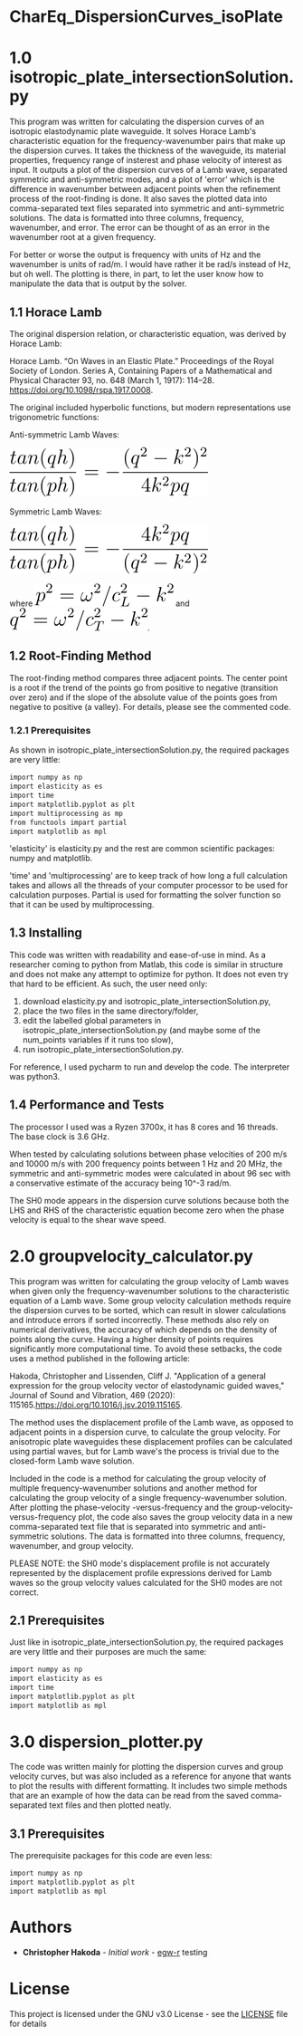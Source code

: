 # CharEq_DispersionCurves_isoPlate

# 1.0 isotropic_plate_intersectionSolution.py
This program was written for calculating the dispersion curves of an isotropic elastodynamic plate waveguide. It solves 
Horace Lamb's characteristic equation for the frequency-wavenumber pairs that make up the dispersion curves. It takes 
the thickness of the waveguide, its material properties, frequency range of insterest and phase velocity of interest as 
input. It outputs a plot of the dispersion curves of a Lamb wave, separated symmetric and anti-symmetric modes, and a 
plot of 'error' which is the difference in wavenumber between adjacent points when the refinement process of the 
root-finding is done. It also saves the plotted data into comma-separated text files separated into symmetric and anti-symmetric
solutions. The data is formatted into three columns, frequency, wavenumber, and error. The error can be thought of as an
error in the wavenumber root at a given frequency.

For better or worse the output is frequency with units of Hz and the wavenumber is units of rad/m. I would have rather 
it be rad/s instead of Hz, but oh well. The plotting is there, in part, to let the user know how to manipulate the data 
that is output by the solver.

## 1.1 Horace Lamb
The original dispersion relation, or characteristic equation, was derived by Horace Lamb:

Horace Lamb. “On Waves in an Elastic Plate.” Proceedings of the Royal Society of London. Series A, Containing Papers of a Mathematical and Physical Character 93, no. 648 (March 1, 1917): 114–28. https://doi.org/10.1098/rspa.1917.0008.

The original included hyperbolic functions, but modern representations use trigonometric functions:

Anti-symmetric Lamb Waves:

![images](images/antisym_chareq.svg)

Symmetric Lamb Waves:

![images](images/sym_chareq.svg)

where ![images](images/longWavenumber.svg) and ![images](images/shearWavenumber.svg).

## 1.2 Root-Finding Method

The root-finding method compares three adjacent points. The center point is a root if the trend of the points go from 
positive to negative (transition over zero) and if the slope of the absolute value of the points goes from negative to 
positive (a valley). For details, please see the commented code.

### 1.2.1 Prerequisites

As shown in isotropic_plate_intersectionSolution.py, the required packages are very little: 
```
import numpy as np
import elasticity as es
import time
import matplotlib.pyplot as plt
import multiprocessing as mp
from functools impart partial
import matplotlib as mpl
```
'elasticity' is elasticity.py and the rest are common scientific packages: numpy and matplotlib.

'time' and 'multiprocessing' are to keep track of how long a full calculation takes and allows all the 
threads of your computer processor to be used for calculation purposes. Partial is used for formatting the solver function
so that it can be used by multiprocessing.

## 1.3 Installing

This code was written with readability and ease-of-use in mind. As a researcher coming to python from Matlab, this code 
is similar in structure and does not make any attempt to optimize for python. It does not even try that hard to be efficient.
As such, the user need only: 
1. download elasticity.py and isotropic_plate_intersectionSolution.py, 
1. place the two files in the same directory/folder,
1. edit the labelled global parameters in isotropic_plate_intersectionSolution.py (and maybe some of the num_points variables if it runs too slow),
1. run isotropic_plate_intersectionSolution.py.

For reference, I used pycharm to run and develop the code. The interpreter was python3.

## 1.4 Performance and Tests

The processor I used was a Ryzen 3700x, it has 8 cores and 16 threads. The base clock is 3.6 GHz.

When tested by calculating solutions between phase velocities of 200 m/s and 10000 m/s with 200 frequency points 
between 1 Hz and 20 MHz, the symmetric and anti-symmetric modes were calculated in about 96 sec with a conservative 
estimate of the accuracy being 10^-3 rad/m.

The SH0 mode appears in the dispersion curve solutions because both the LHS and RHS of the characteristic equation 
become zero when the phase velocity is equal to the shear wave speed.

# 2.0 groupvelocity_calculator.py
This program was written for calculating the group velocity of Lamb waves when given only the frequency-wavenumber 
solutions to the characteristic equation of a Lamb wave. Some group velocity calculation methods require the dispersion
curves to be sorted, which can result in slower calculations and introduce errors if sorted incorrectly. These methods also
rely on numerical derivatives, the accuracy of which depends on the density of points along the curve. Having a higher density
of points requires significantly more computational time. To avoid these setbacks, the code uses a method published in the 
following article:

Hakoda, Christopher and Lissenden, Cliff J. "Application of a general expression for the group velocity vector of elastodynamic guided waves," Journal of Sound and Vibration, 469 (2020): 115165.https://doi.org/10.1016/j.jsv.2019.115165.

The method uses the displacement profile of the Lamb wave, as opposed to adjacent points in a dispersion curve, to calculate
the group velocity. For anisotropic plate waveguides these displacement profiles can be calculated using partial waves, but 
for Lamb wave's the process is trivial due to the closed-form Lamb wave solution. 

Included in the code is a method for calculating the group velocity of multiple frequency-wavenumber solutions and another
method for calculating the group velocity of a single frequency-wavenumber solution. After plotting the phase-velocity
-versus-frequency and the group-velocity-versus-frequency plot, the code also saves the group velocity
data in a new comma-separated text file that is separated into symmetric and anti-symmetric solutions. The data is formatted
into three columns, frequency, wavenumber, and group velocity. 

PLEASE NOTE: the SH0 mode's displacement profile is not accurately represented by the displacement profile expressions derived for Lamb waves
so the group velocity values calculated for the SH0 modes are not correct. 

## 2.1 Prerequisites
Just like in isotropic_plate_intersectionSolution.py, the required packages are very little and their purposes are much the same: 
```
import numpy as np
import elasticity as es
import time
import matplotlib.pyplot as plt
import matplotlib as mpl
```

# 3.0 dispersion_plotter.py
The code was written mainly for plotting the dispersion curves and group velocity curves, but was also included as a reference
for anyone that wants to plot the results with different formatting. It includes two simple methods that are an example of how
the data can be read from the saved comma-separated text files and then plotted neatly. 

## 3.1 Prerequisites
The prerequisite packages for this code are even less: 
```
import numpy as np
import matplotlib.pyplot as plt
import matplotlib as mpl
```

# Authors

* **Christopher Hakoda** - *Initial work* - [egw-r](https://github.com/egw-r/)
testing

# License

This project is licensed under the GNU v3.0 License - see the [LICENSE](LICENSE) file for details
